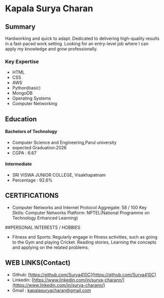 #  Kapala Surya Charan 

## Summary
Hardworking and quick to adapt. Dedicated to delivering high-quality results in a fast-paced work setting. Looking for an entry-level job
where I can apply my knowledge and grow professionally.

### Key Expertise 
+ HTML
+ CSS
+ AWS
+ Python(basic)
+ MongoDB
+ Operating Systems
+ Computer Networking

## Education
#### Bachelors of Technology
+ Computer Science and Engineering,Parul university
+ expected Graduation:2026
+ CGPA : 6.67

#### Intermediate
+ SRI VISWA JUNIOR COLLEGE, Visakhapatnam
+ Percentage : 92.6%

## CERTIFICATIONS
+ Computer Networks and Internet Protocol
Aggregate: 58 / 100
Key Skills: Computer Networks
Platform: NPTEL(National Programme on Technology Enhanced Learning)

##PERSONAL INTERESTS / HOBBIES
+ Fitness and Sports: Regularly engage in fitness activities, such as going to the Gym and playing Cricket.
Reading stories, Learning the concepts and applying on the related problems.


## WEB LINKS(Contact)
+ Github: [https://github.com/Surya410C](https://github.com/Surya410C)
+ Linkedin: [https://www.linkedin.com/in/surya-charann/](https://www.linkedin.com/in/surya-charann/)
+ Gmail : kapalasuryacharan@gmail.com

